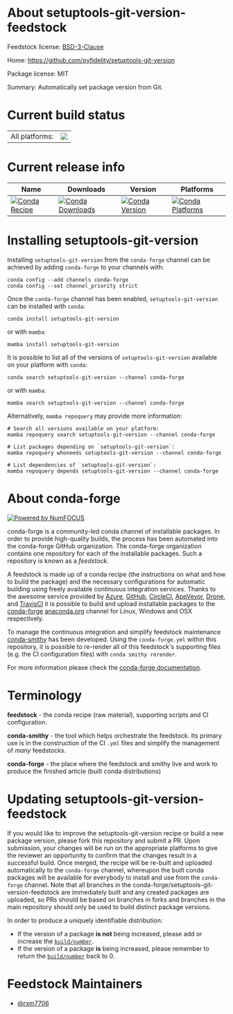 About setuptools-git-version-feedstock
======================================

Feedstock license: [BSD-3-Clause](https://github.com/conda-forge/setuptools-git-version-feedstock/blob/main/LICENSE.txt)

Home: https://github.com/pyfidelity/setuptools-git-version

Package license: MIT

Summary: Automatically set package version from Git.

Current build status
====================


<table><tr><td>All platforms:</td>
    <td>
      <a href="https://dev.azure.com/conda-forge/feedstock-builds/_build/latest?definitionId=22552&branchName=main">
        <img src="https://dev.azure.com/conda-forge/feedstock-builds/_apis/build/status/setuptools-git-version-feedstock?branchName=main">
      </a>
    </td>
  </tr>
</table>

Current release info
====================

| Name | Downloads | Version | Platforms |
| --- | --- | --- | --- |
| [![Conda Recipe](https://img.shields.io/badge/recipe-setuptools--git--version-green.svg)](https://anaconda.org/conda-forge/setuptools-git-version) | [![Conda Downloads](https://img.shields.io/conda/dn/conda-forge/setuptools-git-version.svg)](https://anaconda.org/conda-forge/setuptools-git-version) | [![Conda Version](https://img.shields.io/conda/vn/conda-forge/setuptools-git-version.svg)](https://anaconda.org/conda-forge/setuptools-git-version) | [![Conda Platforms](https://img.shields.io/conda/pn/conda-forge/setuptools-git-version.svg)](https://anaconda.org/conda-forge/setuptools-git-version) |

Installing setuptools-git-version
=================================

Installing `setuptools-git-version` from the `conda-forge` channel can be achieved by adding `conda-forge` to your channels with:

```
conda config --add channels conda-forge
conda config --set channel_priority strict
```

Once the `conda-forge` channel has been enabled, `setuptools-git-version` can be installed with `conda`:

```
conda install setuptools-git-version
```

or with `mamba`:

```
mamba install setuptools-git-version
```

It is possible to list all of the versions of `setuptools-git-version` available on your platform with `conda`:

```
conda search setuptools-git-version --channel conda-forge
```

or with `mamba`:

```
mamba search setuptools-git-version --channel conda-forge
```

Alternatively, `mamba repoquery` may provide more information:

```
# Search all versions available on your platform:
mamba repoquery search setuptools-git-version --channel conda-forge

# List packages depending on `setuptools-git-version`:
mamba repoquery whoneeds setuptools-git-version --channel conda-forge

# List dependencies of `setuptools-git-version`:
mamba repoquery depends setuptools-git-version --channel conda-forge
```


About conda-forge
=================

[![Powered by
NumFOCUS](https://img.shields.io/badge/powered%20by-NumFOCUS-orange.svg?style=flat&colorA=E1523D&colorB=007D8A)](https://numfocus.org)

conda-forge is a community-led conda channel of installable packages.
In order to provide high-quality builds, the process has been automated into the
conda-forge GitHub organization. The conda-forge organization contains one repository
for each of the installable packages. Such a repository is known as a *feedstock*.

A feedstock is made up of a conda recipe (the instructions on what and how to build
the package) and the necessary configurations for automatic building using freely
available continuous integration services. Thanks to the awesome service provided by
[Azure](https://azure.microsoft.com/en-us/services/devops/), [GitHub](https://github.com/),
[CircleCI](https://circleci.com/), [AppVeyor](https://www.appveyor.com/),
[Drone](https://cloud.drone.io/welcome), and [TravisCI](https://travis-ci.com/)
it is possible to build and upload installable packages to the
[conda-forge](https://anaconda.org/conda-forge) [anaconda.org](https://anaconda.org/)
channel for Linux, Windows and OSX respectively.

To manage the continuous integration and simplify feedstock maintenance
[conda-smithy](https://github.com/conda-forge/conda-smithy) has been developed.
Using the ``conda-forge.yml`` within this repository, it is possible to re-render all of
this feedstock's supporting files (e.g. the CI configuration files) with ``conda smithy rerender``.

For more information please check the [conda-forge documentation](https://conda-forge.org/docs/).

Terminology
===========

**feedstock** - the conda recipe (raw material), supporting scripts and CI configuration.

**conda-smithy** - the tool which helps orchestrate the feedstock.
                   Its primary use is in the construction of the CI ``.yml`` files
                   and simplify the management of *many* feedstocks.

**conda-forge** - the place where the feedstock and smithy live and work to
                  produce the finished article (built conda distributions)


Updating setuptools-git-version-feedstock
=========================================

If you would like to improve the setuptools-git-version recipe or build a new
package version, please fork this repository and submit a PR. Upon submission,
your changes will be run on the appropriate platforms to give the reviewer an
opportunity to confirm that the changes result in a successful build. Once
merged, the recipe will be re-built and uploaded automatically to the
`conda-forge` channel, whereupon the built conda packages will be available for
everybody to install and use from the `conda-forge` channel.
Note that all branches in the conda-forge/setuptools-git-version-feedstock are
immediately built and any created packages are uploaded, so PRs should be based
on branches in forks and branches in the main repository should only be used to
build distinct package versions.

In order to produce a uniquely identifiable distribution:
 * If the version of a package **is not** being increased, please add or increase
   the [``build/number``](https://docs.conda.io/projects/conda-build/en/latest/resources/define-metadata.html#build-number-and-string).
 * If the version of a package **is** being increased, please remember to return
   the [``build/number``](https://docs.conda.io/projects/conda-build/en/latest/resources/define-metadata.html#build-number-and-string)
   back to 0.

Feedstock Maintainers
=====================

* [@rxm7706](https://github.com/rxm7706/)

